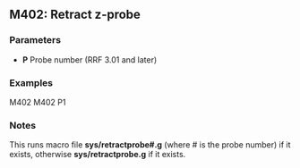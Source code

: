 ## M402: Retract z-probe

### Parameters

- **P** Probe number (RRF 3.01 and later)

### Examples

M402 M402 P1

### Notes

This runs macro file **sys/retractprobe#.g** (where \# is the probe number) if it exists, otherwise **sys/retractprobe.g** if it exists.

